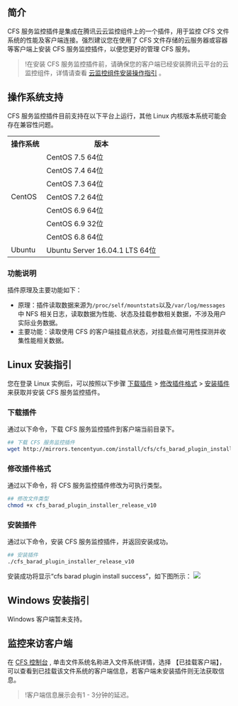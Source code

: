 ## 简介
CFS 服务监控插件是集成在腾讯云云监控组件上的一个插件，用于监控 CFS 文件系统的性能及客户端连接。强烈建议您在使用了 CFS 文件存储的云服务器或容器等客户端上安装 CFS 服务监控插件，以便您更好的管理 CFS 服务。

>!在安装 CFS 服务监控插件前，请确保您的客户端已经安装腾讯云平台的云监控组件，详情请查看 [云监控组件安装操作指引](https://cloud.tencent.com/document/product/248/6211) 。

## 操作系统支持
CFS 服务监控插件目前支持在以下平台上运行，其他 Linux 内核版本系统可能会存在兼容性问题。

<table>
   <tr>
      <th>操作系统</th>
      <th>版本</th>
   </tr>
   <tr>
      <td rowspan=7>CentOS</td>
      <td>CentOS 7.5 64位</td>
   </tr>
   <tr>
      <td>CentOS 7.4 64位</td>
   </tr>
   <tr>
      <td>CentOS 7.3 64位</td>
   </tr>
   <tr>
      <td>CentOS 7.2 64位</td>
   </tr>
   <tr>
      <td>CentOS 6.9 64位</td>
   </tr>
   <tr>
      <td>CentOS 6.9 32位</td>
   </tr>
   <tr>
      <td>CentOS 6.8 64位</td>
   </tr>
   <tr>
      <td>Ubuntu</td>
      <td>Ubuntu Server 16.04.1 LTS 64位</td>
   </tr>
</table>


### 功能说明

插件原理及主要功能如下：

- 原理：插件读取数据来源为`/proc/self/mountstats`以及`/var/log/messages`中 NFS 相关日志，读取数据为性能、状态及挂载参数相关数据，不涉及用户实际业务数据。
- 主要功能：读取使用 CFS 的客户端挂载点状态，对挂载点做可用性探测并收集性能相关数据。

## Linux 安装指引

您在登录 Linux 实例后，可以按照以下步骤 [下载插件](#step1) > [修改插件格式](#step2) > [安装插件](#step3) 来获取并安装 CFS 服务监控插件。

<span id="step1"></span>
### 下载插件
通过以下命令，下载 CFS 服务监控插件到客户端当前目录下。

```sh
## 下载 CFS 服务监控插件
wget http://mirrors.tencentyun.com/install/cfs/cfs_barad_plugin_installer_release_v10
```

<span id="step2"></span>
### 修改插件格式
通过以下命令，将 CFS 服务监控插件修改为可执行类型。

```sh
## 修改文件类型
chmod +x cfs_barad_plugin_installer_release_v10
```

<span id="step3"></span>
### 安装插件
通过以下命令，安装 CFS 服务监控插件，并返回安装成功。

```sh
## 安装插件
./cfs_barad_plugin_installer_release_v10
```
安装成功将显示“cfs barad plugin install success”，如下图所示：
![](https://main.qcloudimg.com/raw/b128641f40f28228f4f9288a38b9c3b3.png)

## Windows 安装指引
Windows 客户端暂未支持。


## 监控来访客户端

在 [CFS 控制台](https://console.cloud.tencent.com/cfs) , 单击文件系统名称进入文件系统详情，选择 【已挂载客户端】， 可以查看到已挂载该文件系统的客户端信息，若客户端未安装插件则无法获取信息。
>!客户端信息展示会有1 - 3分钟的延迟。
